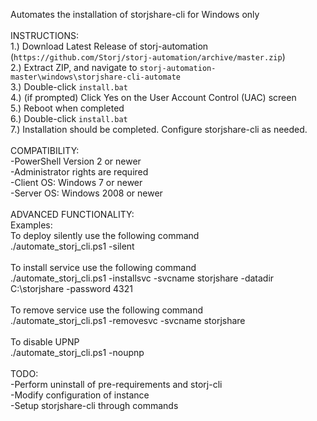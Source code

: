 Automates the installation of storjshare-cli for Windows only
<br/>
<br/>INSTRUCTIONS:
<br/>1.) Download Latest Release of storj-automation (`https://github.com/Storj/storj-automation/archive/master.zip`)
<br/>2.) Extract ZIP, and navigate to `storj-automation-master\windows\storjshare-cli-automate`
<br/>3.) Double-click `install.bat`
<br/>4.) (if prompted) Click Yes on the User Account Control (UAC) screen
<br/>5.) Reboot when completed
<br/>6.) Double-click `install.bat`
<br/>7.) Installation should be completed.  Configure storjshare-cli as needed.
<br/>
<br/>COMPATIBILITY:
<br/>   -PowerShell Version 2 or newer
<br/>   -Administrator rights are required
<br/>   -Client OS: Windows 7 or newer
<br/>   -Server OS: Windows 2008 or newer
<br/>
<br/>ADVANCED FUNCTIONALITY:
<br/>  Examples:
<br/>  To deploy silently use the following command
<br/>  ./automate_storj_cli.ps1 -silent
<br/>
<br/>  To install service use the following command
<br/>  ./automate_storj_cli.ps1 -installsvc -svcname storjshare -datadir C:\storjshare -password 4321
<br/>
<br/>  To remove service use the following command
<br/>  ./automate_storj_cli.ps1 -removesvc -svcname storjshare
<br/>
<br/>  To disable UPNP
<br/>  ./automate_storj_cli.ps1 -noupnp
<br/>
<br/>TODO:
<br/>   -Perform uninstall of pre-requirements and storj-cli
<br/>   -Modify configuration of instance
<br/>   -Setup storjshare-cli through commands
